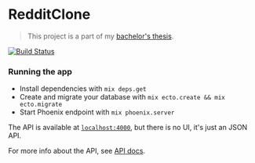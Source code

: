 # RedditClone

> This project is a part of my [bachelor's thesis](http://eprints.fri.uni-lj.si/4111/).

[![Build Status](https://travis-ci.com/markogresak/reddit-clone-backend.svg?token=yBhQFGxVxxqqbo7xzCdE&branch=master)](https://travis-ci.com/markogresak/reddit-clone-backend)

### Running the app

  * Install dependencies with `mix deps.get`
  * Create and migrate your database with `mix ecto.create && mix ecto.migrate`
  * Start Phoenix endpoint with `mix phoenix.server`

The API is available at [`localhost:4000`](http://localhost:4000), but there is no UI, it's just an JSON API.

For more info about the API, see [API docs](./web/controllers/README.md).
